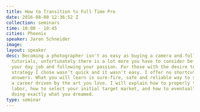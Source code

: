 ```yaml
---
title: How to Transition to Full Time Pro
date: 2016-08-08 12:36:52 Z
collection: seminars
time: 10:00 - 10:45
cities: Phoenix
speaker: Jaron Schneider
image: 
layout: speaker
desc: Becoming a photographer isn't as easy as buying a camera and following a few
  tutorials, unfortunately there is a lot more you have to consider before quitting
  your day job and following your passion. For those with the desire to do so, the
  strategy I chose wasn’t quick and it wasn't easy. I offer no shortcuts and no magic
  answers. What you will learn is sure-fire, safe and reliable way to smoothly start
  a career driven by the art you love. I will explain how to properly transition your
  labor, how to select your initial target market, and how to eventually get paid
  doing exactly what you dreamed.
type: seminar
---
```


